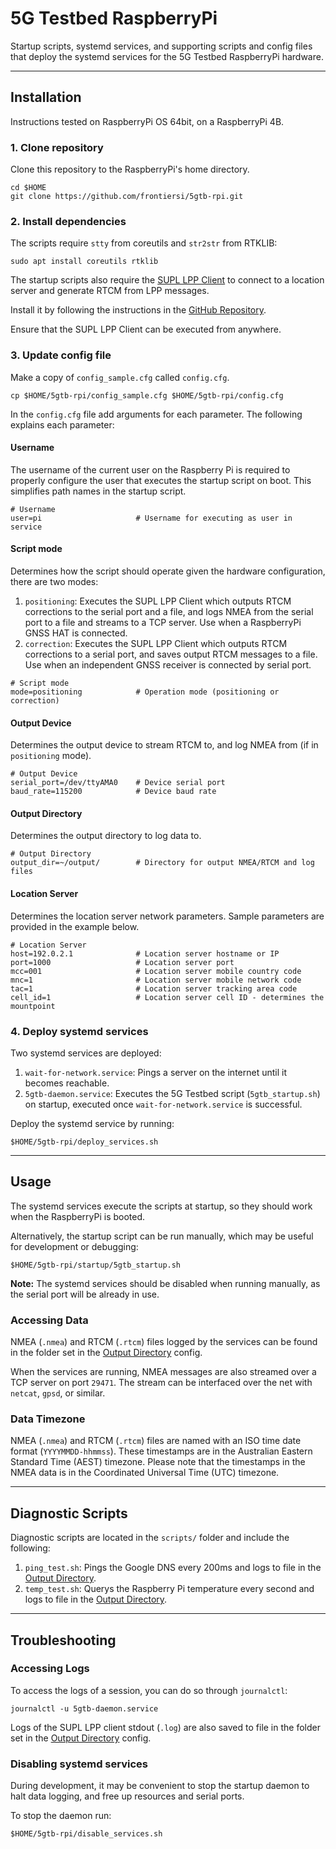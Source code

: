 # 5G Testbed RaspberryPi

Startup scripts, systemd services, and supporting scripts and config files that deploy the systemd services for the 5G Testbed RaspberryPi hardware.

---

## Installation

Instructions tested on RaspberryPi OS 64bit, on a RaspberryPi 4B.

### 1. Clone repository

Clone this repository to the RaspberryPi's home directory.

```console
cd $HOME
git clone https://github.com/frontiersi/5gtb-rpi.git
```

### 2. Install dependencies

The scripts require `stty` from coreutils and `str2str` from RTKLIB:

```console
sudo apt install coreutils rtklib
```

The startup scripts also require the [SUPL LPP Client](https://github.com/frontiersi/supl-lpp-client) to connect to a location server and generate RTCM from LPP messages.

Install it by following the instructions in the [GitHub Repository](https://github.com/frontiersi/supl-lpp-client/tree/main#installation).

Ensure that the SUPL LPP Client can be executed from anywhere.

### 3. Update config file

Make a copy of `config_sample.cfg` called `config.cfg`.

```console
cp $HOME/5gtb-rpi/config_sample.cfg $HOME/5gtb-rpi/config.cfg
```

In the `config.cfg` file add arguments for each parameter. The following explains each parameter:

#### Username

The username of the current user on the Raspberry Pi is required to properly configure the user that executes the startup script on boot. This simplifies path names in the startup script.

```text
# Username
user=pi                     # Username for executing as user in service
```

#### Script mode

Determines how the script should operate given the hardware configuration, there are two modes:

1. `positioning`: Executes the SUPL LPP Client which outputs RTCM corrections to the serial port and a file, and logs NMEA from the serial port to a file and streams to a TCP server. Use when a RaspberryPi GNSS HAT is connected.
2. `correction`: Executes the SUPL LPP Client which outputs RTCM corrections to a serial port, and saves output RTCM messages to a file. Use when an independent GNSS receiver is connected by serial port.

```text
# Script mode
mode=positioning            # Operation mode (positioning or correction)
```

#### Output Device

Determines the output device to stream RTCM to, and log NMEA from (if in `positioning` mode).

```text
# Output Device
serial_port=/dev/ttyAMA0    # Device serial port
baud_rate=115200            # Device baud rate
```

#### Output Directory

Determines the output directory to log data to.

```text
# Output Directory
output_dir=~/output/        # Directory for output NMEA/RTCM and log files
```

#### Location Server

Determines the location server network parameters. Sample parameters are provided in the example below.

```text
# Location Server
host=192.0.2.1              # Location server hostname or IP
port=1000                   # Location server port
mcc=001                     # Location server mobile country code
mnc=1                       # Location server mobile network code
tac=1                       # Location server tracking area code
cell_id=1                   # Location server cell ID - determines the mountpoint
```

### 4. Deploy systemd services

Two systemd services are deployed:

1. `wait-for-network.service`: Pings a server on the internet until it becomes reachable.
2. `5gtb-daemon.service`: Executes the 5G Testbed script (`5gtb_startup.sh`) on startup, executed once `wait-for-network.service` is successful.

Deploy the systemd service by running:

```console
$HOME/5gtb-rpi/deploy_services.sh
```

---

## Usage

The systemd services execute the scripts at startup, so they should work when the RaspberryPi is booted.

Alternatively, the startup script can be run manually, which may be useful for development or debugging:

```console
$HOME/5gtb-rpi/startup/5gtb_startup.sh
```

**Note:** The systemd services should be disabled when running manually, as the serial port will be already in use.

### Accessing Data

NMEA (`.nmea`) and RTCM (`.rtcm`) files logged by the services can be found in the folder set in the [Output Directory](#output-directory) config.

When the services are running, NMEA messages are also streamed over a TCP server on port `29471`. The stream can be interfaced over the net with `netcat`, `gpsd`, or similar.

### Data Timezone

NMEA (`.nmea`) and RTCM (`.rtcm`) files are named with an ISO time date format (`YYYYMMDD-hhmmss`). These timestamps are in the Australian Eastern Standard Time (AEST) timezone. Please note that the timestamps in the NMEA data is in the Coordinated Universal Time (UTC) timezone.

---

## Diagnostic Scripts

Diagnostic scripts are located in the `scripts/` folder and include the following:

1. `ping_test.sh`: Pings the Google DNS every 200ms and logs to file in the [Output Directory](#output-directory).
2. `temp_test.sh`: Querys the Raspberry Pi temperature every second and logs to file in the [Output Directory](#output-directory).

---

## Troubleshooting

### Accessing Logs

To access the logs of a session, you can do so through `journalctl`:

```console
journalctl -u 5gtb-daemon.service
```

Logs of the SUPL LPP client stdout (`.log`) are also saved to file in the folder set in the [Output Directory](#output-directory) config.

### Disabling systemd services

During development, it may be convenient to stop the startup daemon to halt data logging, and free up resources and serial ports.

To stop the daemon run:

```console
$HOME/5gtb-rpi/disable_services.sh
```
